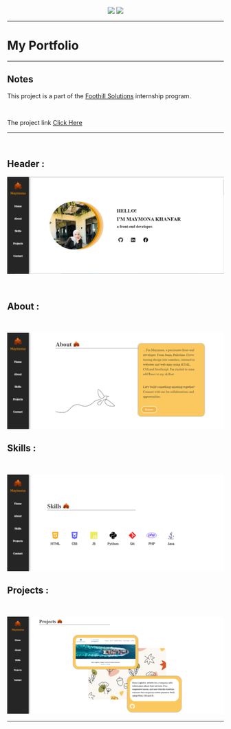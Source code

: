 <p align="center">
    <img src="https://user-images.githubusercontent.com/62269745/174906065-7bb63e14-879a-4740-849c-0821697aeec2.png#gh-light-mode-only" width="40%">
    <img src="https://user-images.githubusercontent.com/62269745/174906068-aad23112-20fe-4ec8-877f-3ee1d9ec0a69.png#gh-dark-mode-only" width="40%">
</p>

<hr>

<h1>My Portfolio</h1>

<hr>
  <h2>Notes</h2>
 <p> This project is a part of the <a href="https://www.foothillsolutions.com/">Foothill Solutions<a/>  internship program.<p>
 <br>
  <p> The project link <a href="[https://64a876ae5489340f7876a733--friendly-shortbread-691b0b.netlify.app/index.html](https://lucent-vacherin-039111.netlify.app)">Click Here</a>  <p>


<hr>
<br>
 <h2>Header : </h2>


![Alt text](/assets/img/1.png)

<br>

<h2>About : </h2>

<br>

![Alt text](/assets/img/2.png)

<h2>Skills : </h2>

<br>

![Alt text](/assets/img/4.png)
<br>


<h2>Projects : </h2>

<br>

![Alt text](/assets/img/3.png)

<hr>
